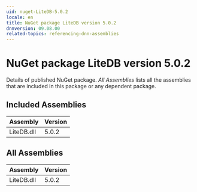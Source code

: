 ```yaml
---
uid: nuget-LiteDB-5.0.2
locale: en
title: NuGet package LiteDB version 5.0.2
dnnversion: 09.08.00
related-topics: referencing-dnn-assemblies
---
```


# NuGet package LiteDB version 5.0.2
Details of published NuGet package.
*All Assemblies* lists all the assemblies that are included in this package or any dependent package.

## Included Assemblies

|Assembly|Version|
|---|---|
|LiteDB.dll|5.0.2|

## All Assemblies

|Assembly|Version|
|---|---|
|LiteDB.dll|5.0.2|

